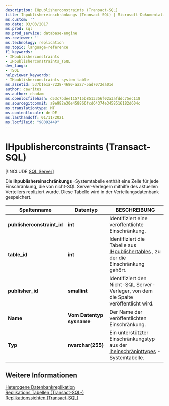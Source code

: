 ```yaml
---
description: IHpublisherconstraints (Transact-SQL)
title: Ihpublishereinschränkungs (Transact-SQL) | Microsoft-Dokumentation
ms.custom: ''
ms.date: 03/03/2017
ms.prod: sql
ms.prod_service: database-engine
ms.reviewer: ''
ms.technology: replication
ms.topic: language-reference
f1_keywords:
- IHpublisherconstraints
- IHpublisherconstraints_TSQL
dev_langs:
- TSQL
helpviewer_keywords:
- IHpublisherconstraints system table
ms.assetid: 537b1e1a-7228-4680-aa27-5ad7072ea01e
author: cawrites
ms.author: chadam
ms.openlocfilehash: d53c7bdee115715b8513356f02a3afddc75ec118
ms.sourcegitcommit: a9e982e30e458866fcd64374e3458516182d604c
ms.translationtype: MT
ms.contentlocale: de-DE
ms.lasthandoff: 01/11/2021
ms.locfileid: "98092449"
---
```

# <a name="ihpublisherconstraints-transact-sql"></a>IHpublisherconstraints (Transact-SQL)
[!INCLUDE [SQL Server](../../includes/applies-to-version/sqlserver.md)]

  Die **ihpublishereinschränkungs** -Systemtabelle enthält eine Zeile für jede Einschränkung, die von nicht-SQL Server-Verlegern mithilfe des aktuellen Verteilers repliziert wurde. Diese Tabelle wird in der Verteilungsdatenbank gespeichert.  
  
|Spaltenname|Datentyp|BESCHREIBUNG|  
|-----------------|---------------|-----------------|  
|**publisherconstraint_id**|**int**|Identifiziert eine veröffentlichte Einschränkung.|  
|**table_id**|**int**|Identifiziert die Tabelle aus [IHpublishertables](../../relational-databases/system-tables/ihpublishertables-transact-sql.md) , zu der die Einschränkung gehört.|  
|**publisher_id**|**smallint**|Identifiziert den Nicht-SQL Server-Verleger, von dem die Spalte veröffentlicht wird.|  
|**Name**|**Vom Datentyp sysname**|Der Name der veröffentlichten Einschränkung.|  
|**Typ**|**nvarchar(255)**|Ein unterstützter Einschränkungstyp aus der [iheinschräninttypes](../../relational-databases/system-tables/ihconstrainttypes-transact-sql.md) -Systemtabelle.|  
  
## <a name="see-also"></a>Weitere Informationen  
 [Heterogene Datenbankreplikation](../../relational-databases/replication/non-sql/heterogeneous-database-replication.md)   
 [Replikations Tabellen &#40;Transact-SQL-&#41;](../../relational-databases/system-tables/replication-tables-transact-sql.md)   
 [Replikationssichten &#40;Transact-SQL&#41;](../../relational-databases/system-views/replication-views-transact-sql.md)  
  
  
